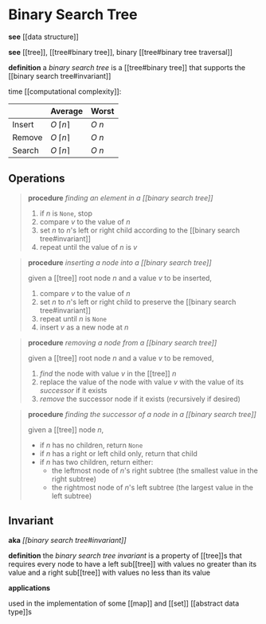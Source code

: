 # Binary Search Tree

**see** [[data structure]]

**see** [[tree]], [[tree#binary tree]], binary [[tree#binary tree traversal]]

**definition** a _binary search tree_ is a [[tree#binary tree]] that supports the [[binary search tree#invariant]]

time [[computational complexity]]:

|        | Average              | Worst  |
| ------ | -------------------- | ------ |
| Insert | $O\ \lceil n \rceil$ | $O\ n$ |
| Remove | $O\ \lceil n \rceil$ | $O\ n$ |
| Search | $O\ \lceil n \rceil$ | $O\ n$ |

## Operations

> **procedure** _finding an element in a [[binary search tree]]_
>
> 1. if $n$ is `None`, stop
> 2. compare $v$ to the value of $n$
> 3. set $n$ to $n$'s left or right child according to the [[binary search tree#invariant]]
> 4. repeat until the value of $n$ is $v$

> **procedure** _inserting a node into a [[binary search tree]]_
>
> given a [[tree]] root node $n$ and a value $v$ to be inserted,
>
> 1. compare $v$ to the value of $n$
> 2. set $n$ to $n$'s left or right child to preserve the [[binary search tree#invariant]]
> 3. repeat until $n$ is `None`
> 4. insert $v$ as a new node at $n$

> **procedure** _removing a node from a [[binary search tree]]_
>
> given a [[tree]] root node $n$ and a value $v$ to be removed,
>
> 1. _find_ the node with value $v$ in the [[tree]] $n$
> 2. replace the value of the node with value $v$ with the value of its _successor_ if it exists
> 3. _remove_ the successor node if it exists (recursively if desired)

> **procedure** _finding the successor of a node in a [[binary search tree]]_
>
> given a [[tree]] node $n$,
>
> - if $n$ has no children, return `None`
> - if $n$ has a right or left child only, return that child
> - if $n$ has two children, return either:
>   - the leftmost node of $n$'s right subtree (the smallest value in the right subtree)
>   - the rightmost node of $n$'s left subtree (the largest value in the left subtree)

## Invariant

**aka** _[[binary search tree#invariant]]_

**definition** the _binary search tree invariant_ is a property of [[tree]]s that requires every node to have a left sub[[tree]] with values no greater than its value and a right sub[[tree]] with values no less than its value

**applications**

used in the implementation of some [[map]] and [[set]] [[abstract data type]]s
